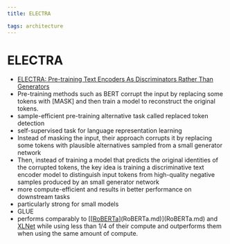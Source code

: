 ```yaml
---
title: ELECTRA

tags: architecture 
---
```


# ELECTRA
- [ELECTRA: Pre-training Text Encoders As Discriminators Rather Than Generators](https://arxiv.org/abs/2003.10555)
- Pre-training methods such as BERT corrupt the input by replacing some tokens with [MASK] and then train a model to reconstruct the original tokens.
- sample-efficient pre-training alternative task called replaced token detection
- self-supervised task for language representation learning
- Instead of masking the input, their approach corrupts it by replacing some tokens with plausible alternatives sampled from a small generator network
- Then, instead of training a model that predicts the original identities of the corrupted tokens, the key idea is training a discriminative text encoder model to distinguish input tokens from high-quality negative samples produced by an small generator network
- more compute-efficient and results in better performance on downstream tasks
- particularly strong for small models
- GLUE
- performs comparably to [[[RoBERTa](RoBERTa.md)](RoBERTa.md)](RoBERTa.md) and [XLNet](XLNet.md) while using less than 1/4 of their compute and outperforms them when using the same amount of compute.










